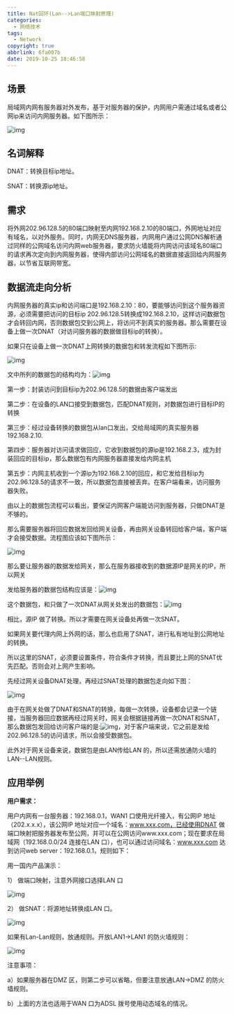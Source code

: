 ```yaml
---
title: Nat回环(Lan-->Lan端口映射原理)
categories:
  - 网络技术
tags:
  - Network
copyright: true
abbrlink: 6fa007b
date: 2019-10-25 18:46:58
---
```


## 场景

局域网内网有服务器对外发布，基于对服务器的保护，内网用户需通过域名或者公网ip来访问内网服务器。如下图所示：



 ![img](Nat回环-Lan-Lan端口映射原理/1.jpg)

## 名词解释

DNAT：转换目标ip地址。

SNAT：转换源ip地址。

<!--more-->

## 需求

将外网202.96.128.5的80端口映射至内网192.168.2.10的80端口，外网地址对应有域名，以对外服务。同时，内网无DNS服务器，内网用户通过公网DNS解析通过同样的公网域名访问内网web服务器，要求防火墙能将内网访问该域名80端口的请求再次定向到内网服务器，使得内部访问公网域名的数据直接返回给内网服务器，以节省互联网带宽。

 

## 数据流走向分析

内网服务器的真实ip和访问端口是192.168.2.10：80，要能够访问到这个服务器资源，必须需要把访问的目标ip 202.96.128.5转换成192.168.2.10，这样访问数据包才会转回内网，否则数据包交到公网上，将访问不到真实的服务器。那么需要在设备上做一次DNAT（对访问服务器的数据做目标ip的转换）。

 

如果只在设备上做一次DNAT上网转换的数据包和转发流程如下图所示:

![img](Nat回环-Lan-Lan端口映射原理/2.jpg)

文中所列的数据包的结构均为：![img](http://1874.img.pp.sohu.com.cn/images/blog/2010/7/7/16/11/12a5f3b367eg214.jpg)



第一步：封装访问到目标ip为202.96.128.5的数据由客户端发出

第二步：在设备的LAN口接受到数据包，匹配DNAT规则，对数据包进行目标IP的转换

第三步：经过设备转换的数据包从lan口发出，交给局域网的真实服务器192.168.2.10.

第四步：服务器对访问请求做回应，它收到数据包的源ip是192.168.2.3，成为封装回应的目标ip，那么数据包有内网服务器直接发给内网主机

第五步：内网主机收到一个源ip为192.168.2.10的回应，和它发给目标ip为202.96.128.5的请求不一致，所以数据包直接被丢弃。在客户端看来，访问服务器失败。

由以上的数据包流程可以看出，要保证内网客户端能访问到服务器，只做DNAT是不够的。

那么需要服务器将回应数据发回给网关设备，再由网关设备转回给客户端，客户端才会接受数据。流程图应该如下图所示：

![img](Nat回环-Lan-Lan端口映射原理/3.jpg)



那么要让服务器的数据发给网关，那么在服务器接收到的数据源IP是网关的IP，所以网关

发给服务器的数据包结构应该是：![img](http://1874.img.pp.sohu.com.cn/images/blog/2010/7/7/16/13/12a5f3cfb78g215.jpg)

这个数据包，和只做了一次DNAT从网关处发出的数据包：![img](http://1821.img.pp.sohu.com.cn/images/blog/2012/3/20/17/10/u67435314_136eff6da7fg215.jpg)

相比，源IP 做了转换。所以才需要在网关设备处再做一次SNAT。

如果网关要代理内网上外网的话，那么也启用了SNAT，进行私有地址到公网地址的转换。

所以这里的SNAT，必须要设置条件，符合条件才转换，而且要比上网的SNAT优先匹配。否则会对上网产生影响。

先经过网关设备DNAT处理，再经过SNAT处理的数据包走向如下图：

![img](Nat回环-Lan-Lan端口映射原理/4.jpg)



由于在网关处做了DNAT和SNAT的转换，每做一次转换，设备都会记录一个链接，当服务器回应数据再经过网关时，网关会根据链接再做一次DNAT和SNAT，那么数据包发回给访问客户端的是:![img](http://1871.img.pp.sohu.com.cn/images/blog/2012/3/20/17/11/u67435314_136eff82fa2g214.jpg)，对于客户端来说，它之前是发给202.96.128.5的访问请求，所以会接受数据包。

此外对于网关设备来说，数据包是由LAN传给LAN 的，所以还需放通防火墙的LAN--LAN规则。

 

 

## 应用举例

**用户需求：**

用户内网有一台服务器：192.168.0.1，WAN1 口使用光纤接入，有公网IP 地址（202.x.x.x），该公网IP 地址对应一个域名：www.xxx.com，已经使用DNAT 做端口映射把服务器发布至公网，并可以在公网访问www.xxx.com；现在要求在局域网（192.168.0.0/24 连接在LAN 口），也可以通过访问域名：www.xxx.com 达到访问web server：192.168.0.1，规则如下：

 

用一国内产品演示：

1）      做端口映射，注意外网接口选择LAN 口

![img](Nat回环-Lan-Lan端口映射原理\5.jpg) 

2）  做SNAT：将源地址转换成LAN 口。

![img](Nat回环-Lan-Lan端口映射原理/6.jpg)



如果有Lan-Lan规则，放通规则。开放LAN1→LAN1 的防火墙规则：

![img](Nat回环-Lan-Lan端口映射原理/7.jpg)



注意事项：

a）如果服务器在DMZ 区，则第二步可以省略，但要注意放通LAN→DMZ 的防火墙规则。

b）上面的方法也适用于WAN 口为ADSL 拨号使用动态域名的情况。

